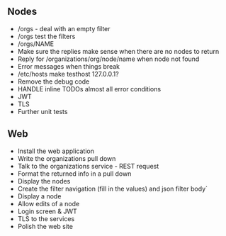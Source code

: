 ## Nodes
* /orgs - deal with  an empty filter
* /orgs test the filters
* /orgs/NAME
* Make sure the replies make sense when there are no nodes to return
* Reply for /organizations/org/node/name when node not found
* Error messages when things break
* /etc/hosts make testhost 127.0.0.1?
* Remove the debug code
* HANDLE inline TODOs almost all error conditions
* JWT
* TLS
* Further unit tests

## Web
* Install the web application
* Write the organizations pull down
*   Talk to the organizations service - REST request
*   Format the returned info in a pull down
* Display the nodes 
* Create the filter navigation (fill in the values) and json filter body`
* Display a node
* Allow edits of a node
* Login screen & JWT
* TLS to the services
* Polish the web site
